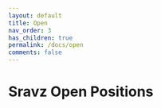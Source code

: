 ```yaml
---
layout: default
title: Open
nav_order: 3
has_children: true
permalink: /docs/open
comments: false
---
```


# Sravz Open Positions

